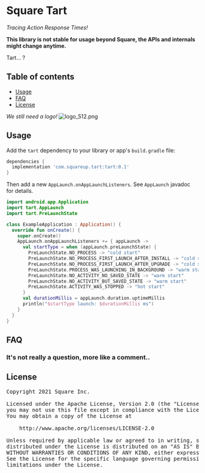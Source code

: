 # Square Tart

_Tracing Action Response Times!_

**This library is not stable for usage beyond Square, the APIs and internals might change anytime.**

Tart... ?

## Table of contents

* [Usage](#usage)
* [FAQ](#faq)
* [License](#license)

_We still need a logo!_
![logo_512.png](assets/logo_512.png)

## Usage

Add the `tart` dependency to your library or app's `build.gradle` file:

```gradle
dependencies {
  implementation 'com.squareup.tart:tart:0.1'
}
```

Then add a new `AppLaunch.onAppLaunchListeners`. See `AppLaunch` javadoc for details.

```kotlin
import android.app.Application
import tart.AppLaunch
import tart.PreLaunchState

class ExampleApplication : Application() {
  override fun onCreate() {
    super.onCreate()
    AppLaunch.onAppLaunchListeners += { appLaunch ->
      val startType = when (appLaunch.preLaunchState) {
        PreLaunchState.NO_PROCESS -> "cold start"
        PreLaunchState.NO_PROCESS_FIRST_LAUNCH_AFTER_INSTALL -> "cold start"
        PreLaunchState.NO_PROCESS_FIRST_LAUNCH_AFTER_UPGRADE -> "cold start"
        PreLaunchState.PROCESS_WAS_LAUNCHING_IN_BACKGROUND -> "warm start"
        PreLaunchState.NO_ACTIVITY_NO_SAVED_STATE -> "warm start"
        PreLaunchState.NO_ACTIVITY_BUT_SAVED_STATE -> "warm start"
        PreLaunchState.ACTIVITY_WAS_STOPPED -> "hot start"
      }
      val durationMillis = appLaunch.duration.uptimeMillis
      println("$startType launch: $durationMillis ms")
    }
  }
}
```

## FAQ

### It's not really a question, more like a comment..

## License

<pre>
Copyright 2021 Square Inc.

Licensed under the Apache License, Version 2.0 (the "License");
you may not use this file except in compliance with the License.
You may obtain a copy of the License at

    http://www.apache.org/licenses/LICENSE-2.0

Unless required by applicable law or agreed to in writing, software
distributed under the License is distributed on an "AS IS" BASIS,
WITHOUT WARRANTIES OR CONDITIONS OF ANY KIND, either express or implied.
See the License for the specific language governing permissions and
limitations under the License.
</pre>
